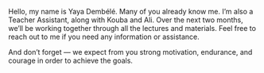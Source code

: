 Hello, my name is Yaya Dembélé. Many of you already know me.
I’m also a Teacher Assistant, along with Kouba and Ali.
Over the next two months, we’ll be working together through all the lectures and materials.
Feel free to reach out to me if you need any information or assistance.

And don’t forget — we expect from you strong motivation, endurance, and courage in order to achieve the goals.